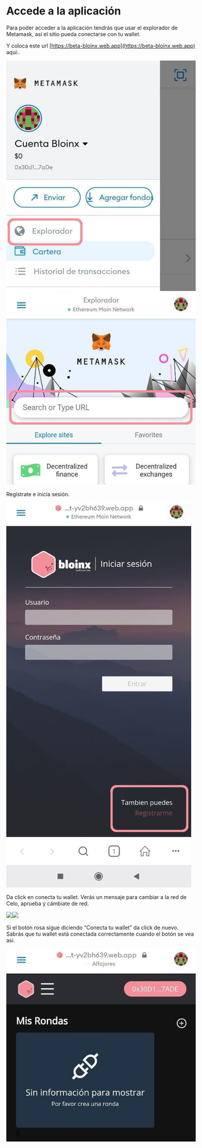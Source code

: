 # Accede a la aplicación

Para poder acceder a la aplicación tendrás que usar el explorador de Metamask, así el sitio pueda conectarse con tu wallet.

Y coloca este url [https://beta-bloinx.web.app](https://beta-bloinx.web.app) aqui:.

![](<../.gitbook/assets/image (6).png>)![](<../.gitbook/assets/image (15).png>)

Regístrate e inicia sesión.

![](../.gitbook/assets/2-app-3.jpg)

Da click en conecta tu wallet. Verás un mensaje para cambiar a la red de Celo, aprueba y cámbiate de red.

![](https://lh5.googleusercontent.com/xFc1dsIogWBtDyw1Gy36ico7\_nVP4LXNHfNr5ugNGH2JnF8tQwWZvXQrCYyuQGCslnadW8At4bfIkTRQQmtnRs-Oqd14TQIPwxo06k8X4\_APcR-QePAjcW5aKNMj4D4zCoaMiae-)![](https://lh5.googleusercontent.com/lgrQ7LWr4CwzXs5hIbJuhmmZJsfaJlgjE6RZ-Na\_WfCpd\_KyJfCYRpIHUjMp5rKNyY0JYFRcmxrvo4Ov8YZ4ZgJTO4eybaWxbyXvUulmnFxwbjLtwEYyEvaYJTM38wp7Rf7Uc9tR)

Si el botón rosa sigue diciendo “Conecta tu wallet” da click de nuevo. Sabrás que tu wallet está conectada correctamente cuando el botón se vea asi.

![](<../.gitbook/assets/image (14).png>)
